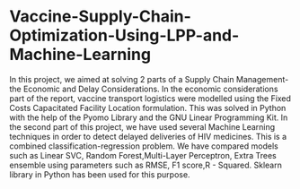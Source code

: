 # Vaccine-Supply-Chain-Optimization-Using-LPP-and-Machine-Learning

In this project, we aimed at solving 2 parts of a Supply Chain Management- the Economic and Delay Considerations.
In the economic considerations part of the report, vaccine transport logistics were modelled using the Fixed Costs
Capacitated Facility Location formulation. This was solved in Python with the help of the Pyomo Library and
the GNU Linear Programming Kit. In the second part of this project, we have used several Machine Learning
techniques in order to detect delayed deliveries of HIV medicines. This is a combined classification-regression
problem. We have compared models such as Linear SVC, Random Forest,Multi-Layer Perceptron, Extra Trees
ensemble using parameters such as RMSE, F1 score,R - Squared. Sklearn library in Python has been used for this
purpose.

